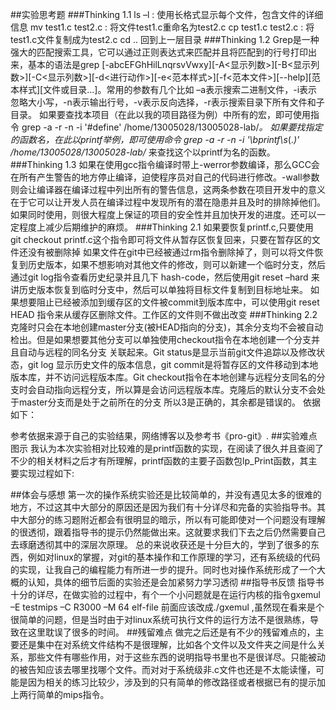##实验思考题
###Thinking 1.1
ls –l : 使用长格式显示每个文件，包含文件的详细信息
mv test1.c test2.c : 将文件test1.c重命名为test2.c
cp test1.c test2.c : 将test1.c文件复制成为test2.c
cd .. 回到上一层目录
###Thinking 1.2
Grep是一种强大的匹配搜索工具，它可以通过正则表达式来匹配并且将匹配到的行号打印出来，基本的语法是grep [-abcEFGhHilLnqrsvVwxy][-A<显示列数>][-B<显示列数>][-C<显示列数>][-d<进行动作>][-e<范本样式>][-f<范本文件>][--help][范本样式][文件或目录...]。常用的参数有几个比如 –a表示搜索二进制文件，-i表示忽略大小写，-n表示输出行号，-v表示反向选择，-r表示搜索目录下所有文件和子目录。
如果要查找本项目（在此以我的项目路径为例）中所有的宏，即可使用指令 grep -a -r -n -i '#define' /home/13005028/13005028-lab/*。
如果要找指定的函数名，在此以printf举例，即可使用命令 grep -a -r -n -i '\bprintf\s*(.*)' /home/13005028/13005028-lab/* 来查找这个以printf为名的函数。
###Thinking 1.3
如果在使用gcc指令编译时带上-werror参数编译，那么GCC会在所有产生警告的地方停止编译，迫使程序员对自己的代码进行修改。-wall参数则会让编译器在编译过程中列出所有的警告信息，这两条参数在项目开发中的意义在于它可以让开发人员在编译过程中发现所有的潜在隐患并且及时的排除掉他们。如果同时使用，则很大程度上保证的项目的安全性并且加快开发的进度。还可以一定程度上减少后期维护的麻烦。
###Thinking 2.1
如果要恢复printf.c,只要使用 git checkout printf.c这个指令即可将文件从暂存区恢复回来，只要在暂存区的文件还没有被删除掉
如果文件在git中已经被通过rm指令删除掉了，则可以将文件恢复到历史版本，如果不想影响对其他文件的修改，则可以新建一个临时分支，然后通过git log指令查看历史纪录并且几下 hash-code，然后使用git reset –hard <hash-code>来讲历史版本恢复到临时分支中，然后可以单独将目标文件复制到目标地址来。
如果想要阻止已经被添加到缓存区的文件被commit到版本库中，可以使用git reset HEAD <file>指令来从缓存区删除文件。工作区的文件则不做出改变
###Thinking 2.2
克隆时只会在本地创建master分支(被HEAD指向的分支)，其余分支均不会被自动检出。但是如果想要其他分支可以单独使用checkout指令在本地创建一个分支并且自动与远程的同名分支 关联起来。Git status是显示当前git文件追踪以及修改状态，git log 显示历史文件的版本信息，git commit是将暂存区的文件移动到本地版本库，并不访问远程版本库。Git checkout指令在本地创建与远程分支同名的分支时会自动指向远程分支，所以算是会访问远程版本库。克隆后的默认分支不会处于master分支而是处于之前所在的分支
所以3是正确的，其余都是错误的。
依据如下：
 
 
 
参考依据来源于自己的实验结果，网络博客以及参考书《pro-git》.
##实验难点图示
我认为本次实验相对比较难的是printf函数的实现，在阅读了很久并且查阅了不少的相关材料之后才有所理解，printf函数的主要子函数包lp_Print函数，其主要实现过程如下:
 
##体会与感想
第一次的操作系统实验还是比较简单的，并没有遇见太多的很难的地方，不过这其中大部分的原因还是因为我们有十分详尽和完备的实验指导书。其中大部分的练习题附近都会有很明显的暗示，所以有可能即使对一个问题没有理解的很透彻，跟着指导书的提示仍然能做出来。这就要求我们下去之后仍然需要自己去琢磨透彻其中的深层次原理。
总的来说收获还是十分巨大的，学到了很多的东西，例如对linux的掌握，对git的基本操作和工作原理的学习，还有系统级的代码的实现，让我自己的编程能力有所进一步的提升。同时也对操作系统形成了一个大概的认知，具体的细节后面的实验还是会加紧努力学习透彻
##指导书反馈
指导书十分的详尽，在做实验的过程中，有个一个小问题就是在运行内核的指令gxemul –E testmips –C R3000 –M 64 elf-file 前面应该改成./gxemul ,虽然现在看来是个很简单的问题，但是当时由于对linux系统可执行文件的运行方法不是很熟练，导致在这里耽误了很多的时间。
##残留难点
做完之后还是有不少的残留难点的，主要还是集中在对系统文件结构不是很理解，比如各个文件以及文件夹之间是什么关系，那些文件有哪些作用，对于这些东西的说明指导书里也不是很详尽。只能被动的被告知应该去哪里找哪个文件。而对对于系统级非.c文件也还是不太能读懂，可能是因为相关的练习比较少，涉及到的只有简单的修改路径或者根据已有的提示加上两行简单的mips指令。
